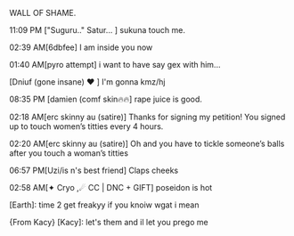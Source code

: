 WALL OF SHAME.


11:09 PM ["Suguru.." Satur... ] sukuna touch me.


02:39 AM[6dbfee] I am inside you now


01:40 AM[pyro attempt] i want to have say gex with him...


[Dniuf (gone insane) ❤️ ] I'm gonna kmz/hj


08:35 PM [damien (comf skin🔥🔥] rape juice is good.


02:18 AM[erc skinny au (satire)] Thanks for signing my petition! You signed up to touch women’s titties every 4 hours.


02:20 AM[erc skinny au (satire)] Oh and you have to tickle someone’s balls after you touch a woman’s titties


06:57 PM[Uzi/is n's best friend] Claps cheeks


02:58 AM[✦ Cryo ,☄ CC | DNC + GIFT] poseidon is hot


[Earth]: time 2 get freakyy if you knoiw wgat i mean


{From Kacy} [Kacy]: let's them and il let you prego me
